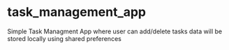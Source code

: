 # task_management_app

Simple Task Managment App where user can add/delete tasks
data will be stored locally using shared preferences


